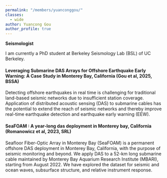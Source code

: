 ```yaml
---
permalink: "/members/yuanconggou/"
classes:
  - wide
author: Yuancong Gou
author_profile: true
---
```


<strong>Seismologist</strong>

I am currently a PhD student at Berkeley Seismology Lab (BSL) of UC Berkeley.


#### Leveraging Submarine DAS Arrays for Offshore Earthquake Early Warning: A Case Study in Monterey Bay, California (Gou et al, 2025, BSSA)

Detecting offshore earthquakes in real time is challenging for traditional land-based seismic networks due to insufficient station coverage. Application of distributed acoustic sensing (DAS) to submarine cables has the potential to extend the reach of seismic networks and thereby improve real-time earthquake detection and earthquake early warning (EEW).

#### SeaFOAM : A year-long das deployment in Monterey bay, California (Romanowicz et al, 2023, SRL)

Seafloor Fiber-Optic Array in Monterey Bay (SeaFOAM) is a permanent offshore DAS deployment in Monterey Bay, California, with the purpose of seismic monitoring and beyond. We apply DAS to a 52-km long submarine cable maintained by Monterey Bay Aquarium Research Institute (MBARI), starting from August 2022. We have explored the dataset for seismic and ocean waves, subsurface structure, and relative instrument response. 

